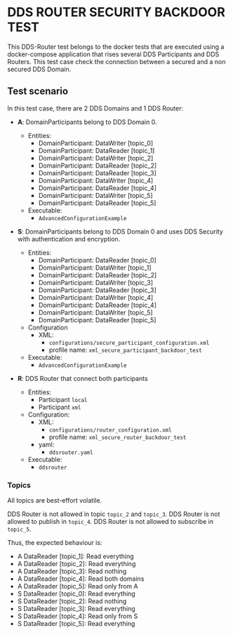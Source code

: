 # DDS ROUTER SECURITY BACKDOOR TEST

This DDS-Router test belongs to the docker tests that are executed using a docker-compose application that rises several DDS Participants and DDS Routers.
This test case check the connection between a secured and a non secured DDS Domain.

## Test scenario

In this test case, there are 2 DDS Domains and 1 DDS Router:

- **A**: DomainParticipants belong to DDS Domain 0.
  - Entities:
    - DomainParticipant: DataWriter [topic_0]
    - DomainParticipant: DataReader [topic_1]
    - DomainParticipant: DataWriter [topic_2]
    - DomainParticipant: DataReader [topic_2]
    - DomainParticipant: DataReader [topic_3]
    - DomainParticipant: DataWriter [topic_4]
    - DomainParticipant: DataReader [topic_4]
    - DomainParticipant: DataWriter [topic_5]
    - DomainParticipant: DataReader [topic_5]
  - Executable:
    - `AdvancedConfigurationExample`

- **S**: DomainParticipants belong to DDS Domain 0 and uses DDS Security with authentication and encryption.
  - Entities:
    - DomainParticipant: DataReader [topic_0]
    - DomainParticipant: DataWriter [topic_1]
    - DomainParticipant: DataReader [topic_2]
    - DomainParticipant: DataWriter [topic_3]
    - DomainParticipant: DataReader [topic_3]
    - DomainParticipant: DataWriter [topic_4]
    - DomainParticipant: DataReader [topic_4]
    - DomainParticipant: DataWriter [topic_5]
    - DomainParticipant: DataReader [topic_5]
  - Configuration
    - XML:
      - `configurations/secure_participant_configuration.xml`
      - profile name: `xml_secure_participant_backdoor_test`
  - Executable:
    - `AdvancedConfigurationExample`

- **R**: DDS Router that connect both participants
  - Entities:
    - Participant `local`
    - Participant `xml`
  - Configuration:
    - XML:
      - `configurations/router_configuration.xml`
      - profile name: `xml_secure_router_backdoor_test`
    - yaml:
      - `ddsrouter.yaml`
  - Executable:
    - `ddsrouter`

### Topics

All topics are best-effort volatile.

DDS Router is not allowed in topic `topic_2` and `topic_3`.
DDS Router is not allowed to publish in `topic_4`.
DDS Router is not allowed to subscribe in `topic_5`.

Thus, the expected behaviour is:

- A DataReader [topic_1]: Read everything
- A DataReader [topic_2]: Read everything
- A DataReader [topic_3]: Read nothing
- A DataReader [topic_4]: Read both domains
- A DataReader [topic_5]: Read only from A
- S DataReader [topic_0]: Read everything
- S DataReader [topic_2]: Read nothing
- S DataReader [topic_3]: Read everything
- S DataReader [topic_4]: Read only from S
- S DataReader [topic_5]: Read everything
